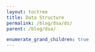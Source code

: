 ```yaml
---
layout: toctree
title: Data Structure
permalink: /blog/dsa/ds/
parent: /blog/dsa/

enumerate_grand_children: true
---
```

